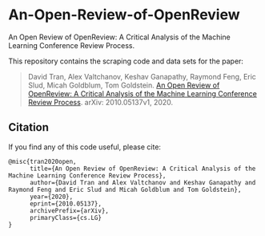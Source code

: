 # An-Open-Review-of-OpenReview
An Open Review of OpenReview: A Critical Analysis of the Machine Learning Conference Review Process.

This repository contains the scraping code and data sets for the paper:
> David Tran, Alex Valtchanov, Keshav Ganapathy, Raymond Feng, Eric Slud, Micah Goldblum, Tom Goldstein. [An Open Review of OpenReview: A Critical Analysis of the Machine Learning Conference Review Process](https://arxiv.org/abs/2010.05137). arXiv: 2010.05137v1, 2020.

## Citation
If you find any of this code useful, please cite:

```
@misc{tran2020open,
      title={An Open Review of OpenReview: A Critical Analysis of the Machine Learning Conference Review Process}, 
      author={David Tran and Alex Valtchanov and Keshav Ganapathy and Raymond Feng and Eric Slud and Micah Goldblum and Tom Goldstein},
      year={2020},
      eprint={2010.05137},
      archivePrefix={arXiv},
      primaryClass={cs.LG}
}
```
